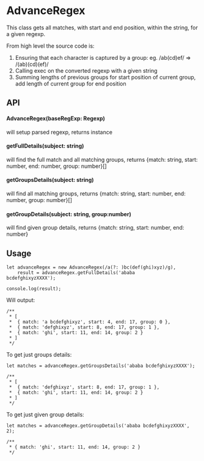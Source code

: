 # AdvanceRegex

This class gets all matches, with start and end position, within the string, for a given regexp.

From high level the source code is:
 
 1. Ensuring that each character is captured by a group: eg. /ab(cd)ef/ => /(ab)(cd)(ef)/
 2. Calling exec on the converted regexp with a given string
 3. Summing lengths of previous groups for start position of current group, add length of current group for end position 

## API

#### AdvanceRegex(baseRegExp: Regexp)

will setup parsed regexp, returns instance

#### getFullDetails(subject: string)

will find the full match and all matching groups, returns {match: string, start: number, end: number, group: 
number}[]

#### getGroupsDetails(subject: string)

will find all matching groups, returns {match: string, start: number, end: number, group: 
number}[]

#### getGroupDetails(subject: string, group:number)

will find given group details, returns {match: string, start: number, end: number}

## Usage
```
let advanceRegex = new AdvanceRegex(/a(?: )bc(def(ghi)xyz)/g),
    result = advanceRegex.getFullDetails('ababa 
bcdefghixyzXXXX');

console.log(result);
```

Will output:
```
/**
 * [ 
 *  { match: 'a bcdefghixyz', start: 4, end: 17, group: 0 },
 *  { match: 'defghixyz', start: 8, end: 17, group: 1 },
 *  { match: 'ghi', start: 11, end: 14, group: 2 } 
 * ]
 */
```

To get just groups details:

```
let matches = advanceRegex.getGroupsDetails('ababa bcdefghixyzXXXX');

/**
 * [ 
 *  { match: 'defghixyz', start: 8, end: 17, group: 1 },
 *  { match: 'ghi', start: 11, end: 14, group: 2 } 
 * ]
 */

```

To get just given group details:

```
let matches = advanceRegex.getGroupDetails('ababa bcdefghixyzXXXX', 2);

/**
 * { match: 'ghi', start: 11, end: 14, group: 2 }
 */
```
